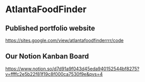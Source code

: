 # AtlantaFoodFinder

## Published portfolio website
https://sites.google.com/view/atlantafoodfinderrrr/code


## Our Notion Kanban Board
https://www.notion.so/d7d91a9f043d45eda940152544bf8275?v=ffffc2e5b22f81f19c8f000ca7530f9e&pvs=4


